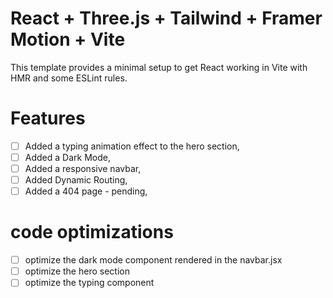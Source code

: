 # React + Three.js + Tailwind + Framer Motion + Vite

This template provides a minimal setup to get React working in Vite with HMR and some ESLint rules.

# Features
- [ ] Added a typing animation effect to the hero section,
- [ ] Added a Dark Mode,
- [ ] Added a responsive navbar,
- [ ] Added Dynamic Routing,
- [ ] Added a 404 page - pending,

# code optimizations 
- [ ] optimize the dark mode component rendered in the navbar.jsx
- [ ] optimize the hero section
- [ ] optimize the typing component